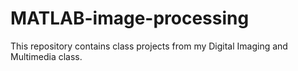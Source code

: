 MATLAB-image-processing
=======================
This repository contains class projects from my Digital Imaging and Multimedia class.
